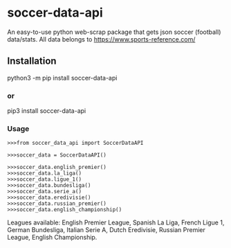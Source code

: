 # soccer-data-api

An easy-to-use python web-scrap package that gets json soccer (football) data/stats. All data belongs to https://www.sports-reference.com/

## Installation

python3 -m pip install soccer-data-api

### or

pip3 install soccer-data-api

### Usage

```
>>>from soccer_data_api import SoccerDataAPI

>>>soccer_data = SoccerDataAPI()

>>>soccer_data.english_premier()
>>>soccer_data.la_liga()
>>>soccer_data.ligue_1()
>>>soccer_data.bundesliga()
>>>soccer_data.serie_a()
>>>soccer_data.eredivisie()
>>>soccer_data.russian_premier()
>>>soccer_data.english_championship()
```

Leagues available: English Premier League, Spanish La Liga, French Ligue 1, German Bundesliga, Italian Serie A, Dutch Eredivisie, Russian Premier League, English Championship. 
